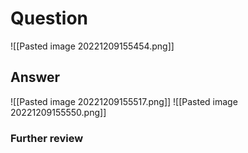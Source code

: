 # Question
![[Pasted image 20221209155454.png]]
## Answer
![[Pasted image 20221209155517.png]]
![[Pasted image 20221209155550.png]]
### Further review
